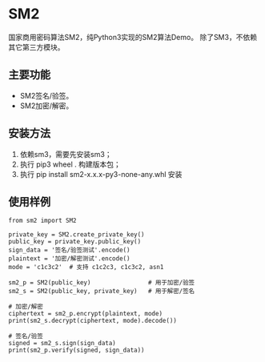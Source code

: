 # SM2

国家商用密码算法SM2，纯Python3实现的SM2算法Demo。
除了SM3，不依赖其它第三方模块。

## 主要功能

* SM2签名/验签。
* SM2加密/解密。

## 安装方法
1. 依赖sm3，需要先安装sm3；
2. 执行 pip3 wheel . 构建版本包；
3. 执行 pip install sm2-x.x.x-py3-none-any.whl 安装

## 使用样例
```
from sm2 import SM2

private_key = SM2.create_private_key()
public_key = private_key.public_key()
sign_data = '签名/验签测试'.encode()
plaintext = '加密/解密测试'.encode()
mode = 'c1c3c2'  # 支持 c1c2c3, c1c3c2, asn1

sm2_p = SM2(public_key)                # 用于加密/验签
sm2_s = SM2(public_key, private_key)   # 用于解密/签名

# 加密/解密
ciphertext = sm2_p.encrypt(plaintext, mode)
print(sm2_s.decrypt(ciphertext, mode).decode())

# 签名/验签
signed = sm2_s.sign(sign_data)
print(sm2_p.verify(signed, sign_data))

```